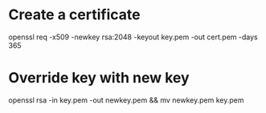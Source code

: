 # Create a certificate
openssl req -x509 -newkey rsa:2048 -keyout key.pem -out cert.pem -days 365

# Override key with new key
openssl rsa -in key.pem -out newkey.pem && mv newkey.pem key.pem
